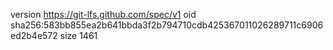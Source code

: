 version https://git-lfs.github.com/spec/v1
oid sha256:583bb855ea2b641bbda3f2b794710cdb425367011026289711c6906ed2b4e572
size 1461
